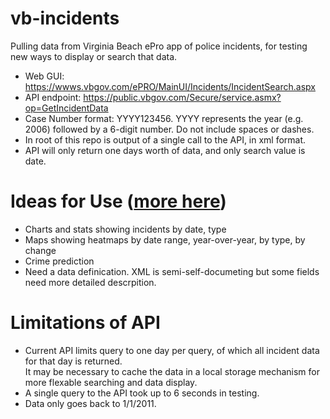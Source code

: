 vb-incidents
============

Pulling data from Virginia Beach ePro app of police incidents, for testing new ways to display or search that data.

 * Web GUI: https://wwws.vbgov.com/ePRO/MainUI/Incidents/IncidentSearch.aspx
 * API endpoint: https://public.vbgov.com/Secure/service.asmx?op=GetIncidentData
 * Case Number format: YYYY123456. YYYY represents the year (e.g. 2006) followed by a 6-digit number. Do not include spaces or dashes.
 * In root of this repo is output of a single call to the API, in xml format. 
 * API will only return one days worth of data, and only search value is date.

Ideas for Use ([more here](https://github.com/c4hrva/vb-incidents/issues?labels=enhancement&page=1&state=open))
=============
 * Charts and stats showing incidents by date, type
 * Maps showing heatmaps by date range, year-over-year, by type, by change
 * Crime prediction
 * Need a data definication. XML is semi-self-documeting but some fields need more detailed descrpition.

Limitations of API
==================
 * Current API limits query to one day per query, of which all incident data for that day is returned.  
It may be necessary to cache the data in a local storage mechanism for more flexable searching and data display.  
 * A single query to the API took up to 6 seconds in testing.
 * Data only goes back to 1/1/2011.
